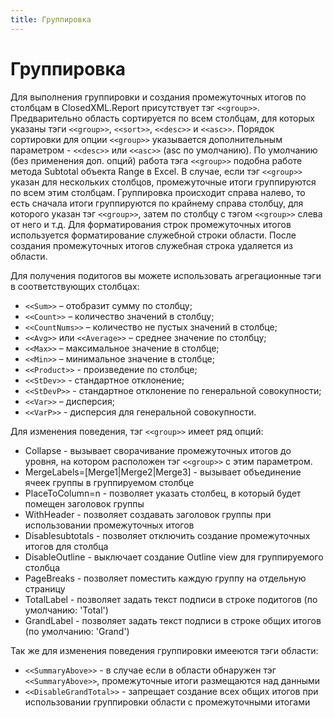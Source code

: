 ```yaml
---
title: Группировка
---
```


# Группировка

Для выполнения группировки и создания промежуточных итогов по столбцам в ClosedXML.Report присутствует тэг `<<group>>`. Предварительно область сортируется по всем столбцам, для которых указаны тэги `<<group>>`, `<<sort>>`, `<<desc>>` и `<<asc>>`. Порядок сортировки для опции `<<group>>` указывается дополнительным параметром - `<<desc>>` или `<<asc>>` (asc по умолчанию). По умолчанию (без применения доп. опций) работа тэга `<<group>>` подобна работе метода Subtotal объекта Range в Excel. В случае, если тэг `<<group>>` указан для нескольких столбцов, промежуточные итоги группируются по всем этим столбцам. Группировка происходит справа налево, то есть сначала итоги группируются по крайнему справа столбцу, для которого указан тэг `<<group>>`, затем по столбцу с тэгом `<<group>>` слева от него и т.д. Для форматирования строк промежуточных итогов используется форматирование служебной строки области. После создания промежуточных итогов служебная строка удаляется из области.

Для получения подитогов вы можете использовать агрегационные тэги в соответствующих столбцах:
* `<<Sum>>` – отобразит сумму по столбцу;
* `<<Count>>` – количество значений в столбцу;
* `<<CountNums>>` – количество не пустых значений в столбце;
* `<<Avg>>` или `<<Average>>` – среднее значение по столбцу;
* `<<Max>>` – максимальное значение в столбце;
* `<<Min>>` – минимальное значение в столбце;
* `<<Product>>` - произведение по столбце;
* `<<StDev>>` - стандартное отклонение;
* `<<StDevP>>` - стандартное отклонение по генеральной совокупности;
* `<<Var>>` – дисперсия;
* `<<VarP>>` - дисперсия для генеральной совокупности.

Для изменения поведения, тэг `<<group>>` имеет ряд опций:
* Collapse - вызывает сворачивание промежуточных итогов до уровня, на котором расположен тэг `<<group>>` с этим параметром. 
* MergeLabels=[Merge1&#124;Merge2&#124;Merge3] - вызывает объединение ячеек группы в группируемом столбце
* PlaceToColumn=n - позволяет указать столбец, в который будет помещен заголовок группы
* WithHeader - позволяет создавать заголовок группы при использовании промежуточных итогов
* Disablesubtotals - позволяет отключить создание промежуточных итогов для столбца
* DisableOutline - выключает создание Outline view для группируемого столбца
* PageBreaks -  позволяет поместить каждую группу на отдельную страницу
* TotalLabel - позволяет задать текст подписи в строке подитогов (по умолчанию: 'Total')
* GrandLabel - позволяет задать текст подписи в строке общих итогов (по умолчанию: 'Grand')

Так же для изменения поведения группировки имееются тэги области:
* `<<SummaryAbove>>` - в случае если в области обнаружен тэг `<<SummaryAbove>>`, промежуточные итоги размещаются над данными
* `<<DisableGrandTotal>>` - запрещает создание всех общих итогов при использовании группировки области с промежуточными итогами
